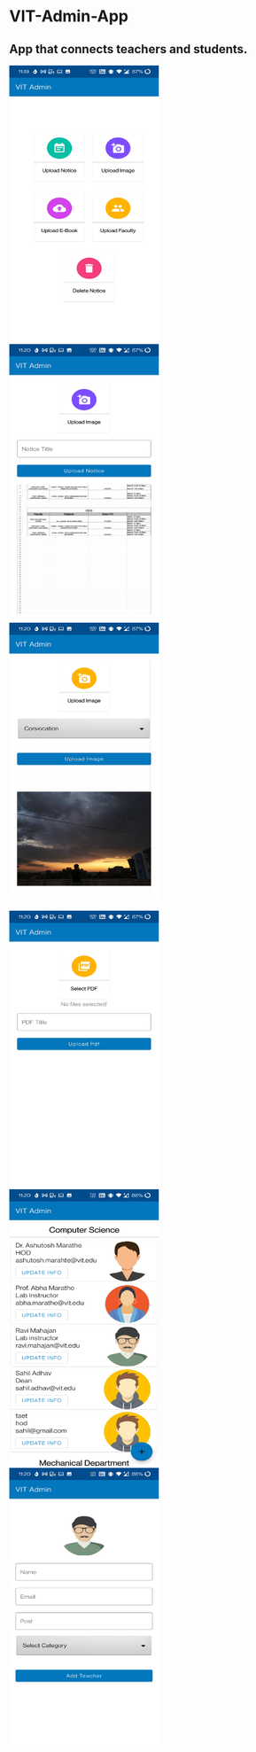 # VIT-Admin-App
App that connects teachers and students.
-----------------------------------------

<img src="app/src/main/java/com/sahiladhav/vit/vit/Screenshot_20210619-231941.jpg" width="270" height="500">&nbsp;&nbsp;&nbsp;&nbsp;&nbsp;<img src="app/src/main/java/com/sahiladhav/vit/vit/Screenshot_20210619-232000.jpg" width="270" height="500">&nbsp;&nbsp;&nbsp;&nbsp;&nbsp;&nbsp;&nbsp;&nbsp;<img src="app/src/main/java/com/sahiladhav/vit/vit/Screenshot_20210619-232015.jpg" width="270" height="500"><br><br><img src="app/src/main/java/com/sahiladhav/vit/vit/Screenshot_20210619-232021.jpg" width="270" height="500">&nbsp;&nbsp;&nbsp;&nbsp;<img src="app/src/main/java/com/sahiladhav/vit/vit/Screenshot_20210619-232029.jpg" width="270" height="500">&nbsp;&nbsp;&nbsp;&nbsp;&nbsp;&nbsp;&nbsp;&nbsp;<img src="app/src/main/java/com/sahiladhav/vit/vit/Screenshot_20210619-232032.jpg" width="270" height="500">
